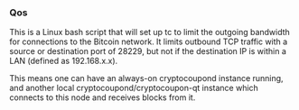 ### Qos ###

This is a Linux bash script that will set up tc to limit the outgoing bandwidth for connections to the Bitcoin network. It limits outbound TCP traffic with a source or destination port of 28229, but not if the destination IP is within a LAN (defined as 192.168.x.x).

This means one can have an always-on cryptocoupond instance running, and another local cryptocoupond/cryptocoupon-qt instance which connects to this node and receives blocks from it.

